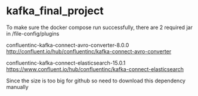 # kafka_final_project

To make sure the docker compose run successfully, there are 2 required jar in /file-config/plugins

confluentinc-kafka-connect-avro-converter-8.0.0
http://confluent.io/hub/confluentinc/kafka-connect-avro-converter

confluentinc-kafka-connect-elasticsearch-15.0.1
https://www.confluent.io/hub/confluentinc/kafka-connect-elasticsearch

Since the size is too big for github so need to download this dependency manually 
